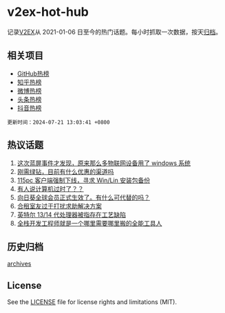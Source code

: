 # v2ex-hot-hub

 记录[V2EX](https://www.v2ex.com/)从 2021-01-06 日至今的热门话题。每小时抓取一次数据，按天[归档](archives)。
 
 ## 相关项目

- [GitHub热榜](https://github.com/it985/github-hot-hub)
- [知乎热榜](https://github.com/it985/zhihu-hot-hub)
- [微博热榜](https://github.com/it985/weibo-hot-hub)
- [头条热榜](https://github.com/it985/toutiao-hot-hub)
- [抖音热榜](https://github.com/it985/douyin-hot-hub)


 `更新时间：2024-07-21 13:03:41 +0800`

## 热议话题

1. [这次蓝屏事件才发现，原来那么多物联网设备用了 windows 系统](https://www.v2ex.com/t/1058817)
1. [刚需绿钻，目前有什么优惠的渠道吗](https://www.v2ex.com/t/1058795)
1. [115pc 客户端强制下线，寻求 Win/Lin 安装包备份](https://www.v2ex.com/t/1058788)
1. [有人说计算机过时了？？](https://www.v2ex.com/t/1058790)
1. [向日葵全球会员正式生效了。有什么可代替的吗？](https://www.v2ex.com/t/1058784)
1. [合租室友过于打扰求助解决方案](https://www.v2ex.com/t/1058826)
1. [英特尔 13/14 代处理器被指存在工艺缺陷](https://www.v2ex.com/t/1058880)
1. [全栈开发工程师就是一个哪里需要哪里搬的全能工具人](https://www.v2ex.com/t/1058823)

## 历史归档

[archives](archives)

## License

See the [LICENSE](LICENSE) file for license rights and limitations (MIT).
